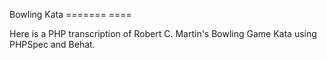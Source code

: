 Bowling Kata
======= ====

Here is a PHP transcription of Robert C. Martin's Bowling Game Kata using
PHPSpec and Behat.